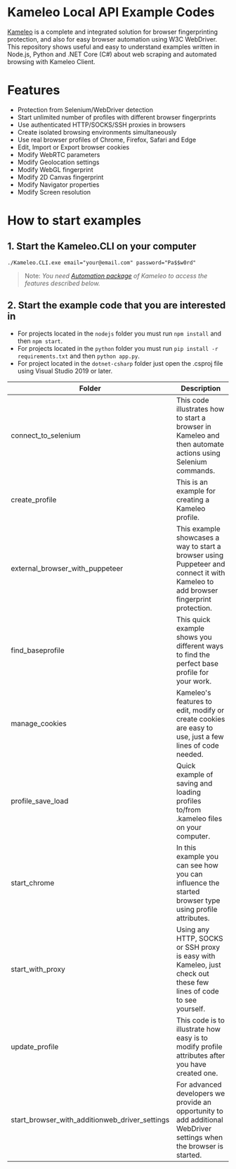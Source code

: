 # Kameleo Local API Example Codes
[Kameleo](https://kameleo.io) is a complete and integrated solution for browser fingerprinting protection, and also for easy browser automation using W3C WebDriver. This repository shows useful and easy to understand examples written in Node.js, Python and .NET Core (C#) about web scraping and automated browsing with Kameleo Client.
# Features
- Protection from Selenium/WebDriver detection
- Start unlimited number of profiles with different browser fingerprints
- Use authenticated HTTP/SOCKS/SSH proxies in browsers
- Create isolated browsing environments simultaneously
- Use real browser profiles of Chrome, Firefox, Safari and Edge
- Edit, Import or Export browser cookies
- Modify WebRTC parameters
- Modify Geolocation settings
- Modify WebGL fingerprint
- Modify 2D Canvas fingerprint
- Modify Navigator properties
- Modify Screen resolution
# How to start examples
## 1. Start the Kameleo.CLI on your computer
```
./Kameleo.CLI.exe email="your@email.com" password="Pa$$w0rd"
```
> Note: _You need [Automation package](https://kameleo.io/pricing) of Kameleo to access the features described below._
## 2. Start the example code that you are interested in
- For projects located in the `nodejs` folder you must run `npm install` and then `npm start`.
- For projects located in the `python` folder you must run `pip install -r requirements.txt` and then `python app.py`.
- For project located in the `dotnet-csharp` folder just open the .csproj file using Visual Studio 2019 or later.

| Folder                          | Description                                                                                                                        |
|---------------------------------|------------------------------------------------------------------------------------------------------------------------------------|
| connect_to_selenium             | This code illustrates how to start a browser in Kameleo and then automate actions using Selenium commands.                         |
| create_profile                  | This is an example for creating a Kameleo profile.                                                                                 |
| external_browser_with_puppeteer | This example showcases a way to start a browser using Puppeteer and connect it with Kameleo to add browser fingerprint protection. |
| find_baseprofile                | This quick example shows you different ways to find the perfect base profile for your work.                                        |
| manage_cookies                  | Kameleo's features to edit, modify or create cookies are easy to use, just a few lines of code needed.                             |
| profile_save_load               | Quick example of saving and loading profiles to/from .kameleo files on your computer.                                              |
| start_chrome                    | In this example you can see how you can influence the started browser type using profile attributes.                               |
| start_with_proxy                | Using any HTTP, SOCKS or SSH proxy is easy with Kameleo, just check out these few lines of code to see yourself.                   |
| update_profile                  | This code is to illustrate how easy is to modify profile attributes after you have created one.                                    |
| start_browser_with_additionweb_driver_settings | For advanced developers we provide an opportunity to add additional WebDriver settings when the browser is started. |
